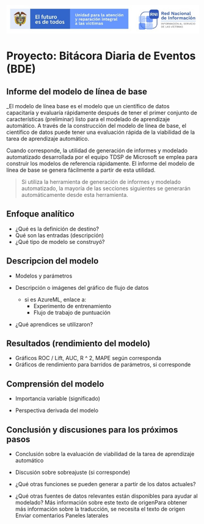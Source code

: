 <img src="/App/UnidadSrni.jpg" alt="Subdirección Red Nacional de Informacion"/>

# Proyecto: Bitácora Diaria de Eventos (BDE)

## Informe del modelo de línea de base

_El modelo de línea base es el modelo que un científico de datos capacitaría y evaluaría rápidamente después de tener el primer conjunto de características (preliminar) listo para el modelado de aprendizaje automático. A través de la construcción del modelo de línea de base, el científico de datos puede tener una evaluación rápida de la viabilidad de la tarea de aprendizaje automático.

Cuando corresponde, la utilidad de generación de informes y modelado automatizado desarrollada por el equipo TDSP de Microsoft se emplea para construir los modelos de referencia rápidamente. El informe del modelo de línea de base se genera fácilmente a partir de esta utilidad.

> Si utiliza la herramienta de generación de informes y modelado automatizado, la mayoría de las secciones siguientes se generarán automáticamente desde esta herramienta.

## Enfoque analítico
* ¿Qué es la definición de destino?
* Qué son las entradas (descripción)
* ¿Qué tipo de modelo se construyó?

## Descripcion del modelo

* Modelos y parámetros

* Descripción o imágenes del gráfico de flujo de datos
  * si es AzureML, enlace a:
    * Experimento de entrenamiento
    * Flujo de trabajo de puntuación
* ¿Qué aprendices se utilizaron?



## Resultados (rendimiento del modelo)
* Gráficos ROC / Lift, AUC, R ^ 2, MAPE según corresponda
* Gráficos de rendimiento para barridos de parámetros, si corresponde

## Comprensión del modelo

* Importancia variable (significado)

* Perspectiva derivada del modelo



## Conclusión y discusiones para los próximos pasos

* Conclusión sobre la evaluación de viabilidad de la tarea de aprendizaje automático

* Discusión sobre sobreajuste (si corresponde)

* ¿Qué otras funciones se pueden generar a partir de los datos actuales?

* ¿Qué otras fuentes de datos relevantes están disponibles para ayudar al modelado?
Más información sobre este texto de origenPara obtener más información sobre la traducción, se necesita el texto de origen
Enviar comentarios
Paneles laterales
